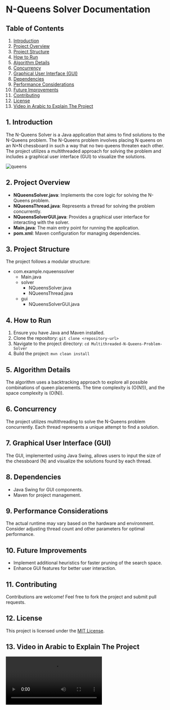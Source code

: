 # N-Queens Solver Documentation

## Table of Contents
1. [Introduction](#introduction)
2. [Project Overview](#project-overview)
3. [Project Structure](#project-structure)
4. [How to Run](#how-to-run)
5. [Algorithm Details](#algorithm-details)
6. [Concurrency](#concurrency)
7. [Graphical User Interface (GUI)](#graphical-user-interface-gui)
8. [Dependencies](#dependencies)
9. [Performance Considerations](#performance-considerations)
10. [Future Improvements](#future-improvements)
11. [Contributing](#contributing)
12. [License](#license)
13. [Video in Arabic to Explain The Project](#video)

## 1. Introduction <a name="introduction"></a>
The N-Queens Solver is a Java application that aims to find solutions to the N-Queens problem. The N-Queens problem involves placing N queens on an N×N chessboard in such a way that no two queens threaten each other. The project utilizes a multithreaded approach for solving the problem and includes a graphical user interface (GUI) to visualize the solutions.

![queens](https://github.com/AhmedFatthy1040/Multithreaded-N-Queens-Problem-Solver/assets/91102592/0788a467-1379-4a9f-968e-2a82bd5db3a7)


## 2. Project Overview <a name="project-overview"></a>
- **NQueensSolver.java**: Implements the core logic for solving the N-Queens problem.
- **NQueensThread.java**: Represents a thread for solving the problem concurrently.
- **NQueensSolverGUI.java**: Provides a graphical user interface for interacting with the solver.
- **Main.java**: The main entry point for running the application.
- **pom.xml**: Maven configuration for managing dependencies.

## 3. Project Structure <a name="project-structure"></a>
The project follows a modular structure:

- com.example.nqueenssolver
  - Main.java
  - solver
    - NQueensSolver.java
    - NQueensThread.java
  - gui
    - NQueensSolverGUI.java


## 4. How to Run <a name="how-to-run"></a>
1. Ensure you have Java and Maven installed.
2. Clone the repository: `git clone <repository-url>`
3. Navigate to the project directory: `cd Multithreaded-N-Queens-Problem-Solver`
4. Build the project: `mvn clean install`

## 5. Algorithm Details <a name="algorithm-details"></a>
The algorithm uses a backtracking approach to explore all possible combinations of queen placements. The time complexity is \(O(N!)\), and the space complexity is \(O(N)\).

## 6. Concurrency <a name="concurrency"></a>
The project utilizes multithreading to solve the N-Queens problem concurrently. Each thread represents a unique attempt to find a solution.

## 7. Graphical User Interface (GUI) <a name="graphical-user-interface-gui"></a>
The GUI, implemented using Java Swing, allows users to input the size of the chessboard (N) and visualize the solutions found by each thread.

## 8. Dependencies <a name="dependencies"></a>
- Java Swing for GUI components.
- Maven for project management.

## 9. Performance Considerations <a name="performance-considerations"></a>
The actual runtime may vary based on the hardware and environment. Consider adjusting thread count and other parameters for optimal performance.

## 10. Future Improvements <a name="future-improvements"></a>
- Implement additional heuristics for faster pruning of the search space.
- Enhance GUI features for better user interaction.

## 11. Contributing <a name="contributing"></a>
Contributions are welcome! Feel free to fork the project and submit pull requests.

## 12. License <a name="license"></a>
This project is licensed under the [MIT License](LICENSE).

## 13. Video in Arabic to Explain The Project <a name="video"></a>
![video](https://github.com/AhmedFatthy1040/Multithreaded-N-Queens-Problem-Solver/tree/main/resources/NQueensProject.mp4)
